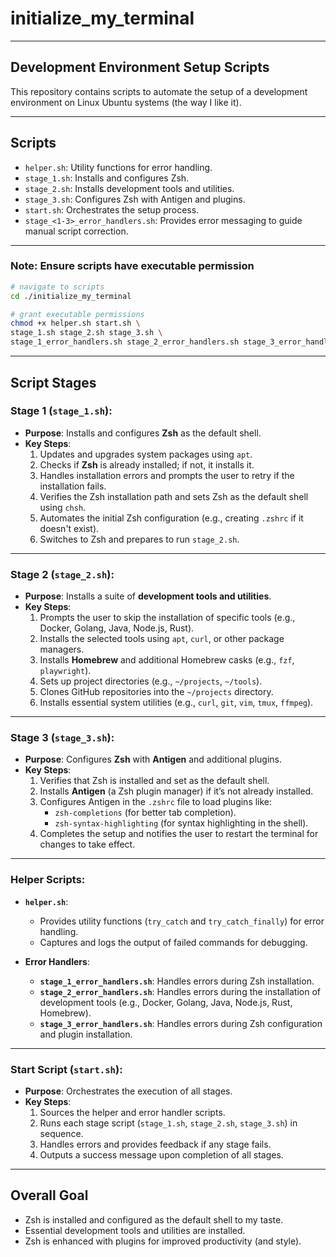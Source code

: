 # initialize_my_terminal

---

## Development Environment Setup Scripts

This repository contains scripts to automate the setup of a development environment on Linux Ubuntu systems (the way I like it).

---

## Scripts

- `helper.sh`: Utility functions for error handling.
- `stage_1.sh`: Installs and configures Zsh.
- `stage_2.sh`: Installs development tools and utilities.
- `stage_3.sh`: Configures Zsh with Antigen and plugins.
- `start.sh`: Orchestrates the setup process.
- `stage_<1-3>_error_handlers.sh`: Provides error messaging to guide manual script correction.

---

### Note: Ensure scripts have executable permission

```bash
# navigate to scripts
cd ./initialize_my_terminal

# grant executable permissions
chmod +x helper.sh start.sh \
stage_1.sh stage_2.sh stage_3.sh \
stage_1_error_handlers.sh stage_2_error_handlers.sh stage_3_error_handlers.sh
```

---

## Script Stages

### **Stage 1 (`stage_1.sh`)**:
- **Purpose**: Installs and configures **Zsh** as the default shell.
- **Key Steps**:
  1. Updates and upgrades system packages using `apt`.
  2. Checks if **Zsh** is already installed; if not, it installs it.
  3. Handles installation errors and prompts the user to retry if the installation fails.
  4. Verifies the Zsh installation path and sets Zsh as the default shell using `chsh`.
  5. Automates the initial Zsh configuration (e.g., creating `.zshrc` if it doesn't exist).
  6. Switches to Zsh and prepares to run `stage_2.sh`.

---

### **Stage 2 (`stage_2.sh`)**:
- **Purpose**: Installs a suite of **development tools and utilities**.
- **Key Steps**:
  1. Prompts the user to skip the installation of specific tools (e.g., Docker, Golang, Java, Node.js, Rust).
  2. Installs the selected tools using `apt`, `curl`, or other package managers.
  3. Installs **Homebrew** and additional Homebrew casks (e.g., `fzf`, `playwright`).
  4. Sets up project directories (e.g., `~/projects`, `~/tools`).
  5. Clones GitHub repositories into the `~/projects` directory.
  6. Installs essential system utilities (e.g., `curl`, `git`, `vim`, `tmux`, `ffmpeg`).

---

### **Stage 3 (`stage_3.sh`)**:
- **Purpose**: Configures **Zsh** with **Antigen** and additional plugins.
- **Key Steps**:
  1. Verifies that Zsh is installed and set as the default shell.
  2. Installs **Antigen** (a Zsh plugin manager) if it’s not already installed.
  3. Configures Antigen in the `.zshrc` file to load plugins like:
     - `zsh-completions` (for better tab completion).
     - `zsh-syntax-highlighting` (for syntax highlighting in the shell).
  4. Completes the setup and notifies the user to restart the terminal for changes to take effect.

---

### **Helper Scripts**:
- **`helper.sh`**:
  - Provides utility functions (`try_catch` and `try_catch_finally`) for error handling.
  - Captures and logs the output of failed commands for debugging.

- **Error Handlers**:
  - **`stage_1_error_handlers.sh`**: Handles errors during Zsh installation.
  - **`stage_2_error_handlers.sh`**: Handles errors during the installation of development tools (e.g., Docker, Golang, Java, Node.js, Rust, Homebrew).
  - **`stage_3_error_handlers.sh`**: Handles errors during Zsh configuration and plugin installation.

---

### **Start Script (`start.sh`)**:
- **Purpose**: Orchestrates the execution of all stages.
- **Key Steps**:
  1. Sources the helper and error handler scripts.
  2. Runs each stage script (`stage_1.sh`, `stage_2.sh`, `stage_3.sh`) in sequence.
  3. Handles errors and provides feedback if any stage fails.
  4. Outputs a success message upon completion of all stages.

---

## Overall Goal

- Zsh is installed and configured as the default shell to my taste.
- Essential development tools and utilities are installed.
- Zsh is enhanced with plugins for improved productivity (and style).
